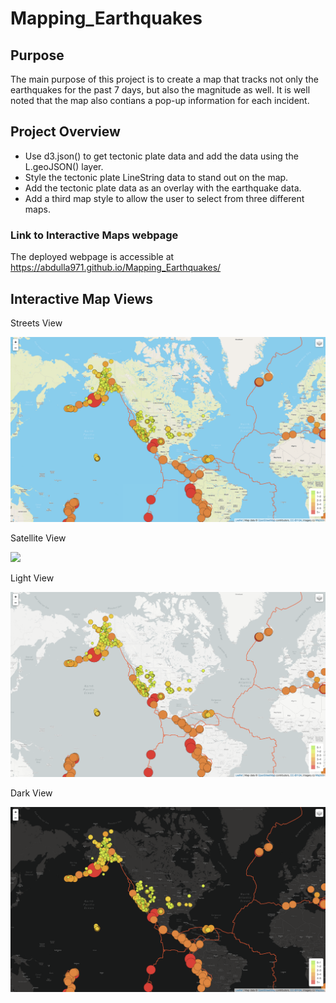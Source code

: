 # Mapping_Earthquakes

## Purpose

The main purpose of this project is to create a map that tracks not only the earthquakes for the past 7 days, but also the magnitude as well. It is well noted that the map also contians a pop-up information for each incident.

## Project Overview
- Use d3.json() to get tectonic plate data and add the data using the L.geoJSON() layer.
- Style the tectonic plate LineString data to stand out on the map.
- Add the tectonic plate data as an overlay with the earthquake data.
- Add a third map style to allow the user to select from three different maps.

### Link to Interactive Maps webpage
The deployed webpage is accessible at https://abdulla971.github.io/Mapping_Earthquakes/

## Interactive Map Views

Streets View

![](Images/streets_view.png)

Satellite View

![](Images/satellite_view.png)

Light View

![](Images/light_view.png)

Dark View

![](Images/dark_view.png)

